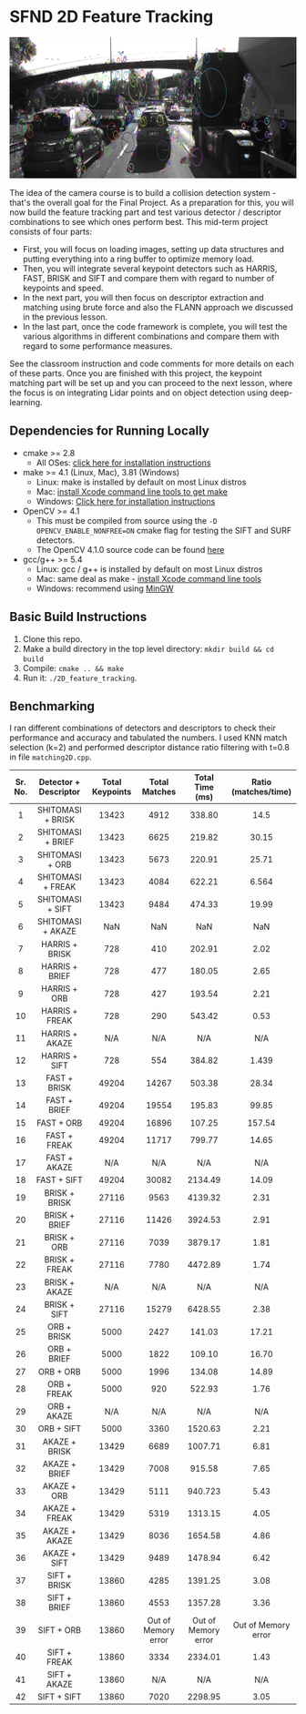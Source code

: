 # SFND 2D Feature Tracking

<img src="images/keypoints.png" width="820" height="248" />

The idea of the camera course is to build a collision detection system - that's the overall goal for the Final Project. As a preparation for this, you will now build the feature tracking part and test various detector / descriptor combinations to see which ones perform best. This mid-term project consists of four parts:

* First, you will focus on loading images, setting up data structures and putting everything into a ring buffer to optimize memory load. 
* Then, you will integrate several keypoint detectors such as HARRIS, FAST, BRISK and SIFT and compare them with regard to number of keypoints and speed. 
* In the next part, you will then focus on descriptor extraction and matching using brute force and also the FLANN approach we discussed in the previous lesson. 
* In the last part, once the code framework is complete, you will test the various algorithms in different combinations and compare them with regard to some performance measures. 

See the classroom instruction and code comments for more details on each of these parts. Once you are finished with this project, the keypoint matching part will be set up and you can proceed to the next lesson, where the focus is on integrating Lidar points and on object detection using deep-learning. 

## Dependencies for Running Locally
* cmake >= 2.8
  * All OSes: [click here for installation instructions](https://cmake.org/install/)
* make >= 4.1 (Linux, Mac), 3.81 (Windows)
  * Linux: make is installed by default on most Linux distros
  * Mac: [install Xcode command line tools to get make](https://developer.apple.com/xcode/features/)
  * Windows: [Click here for installation instructions](http://gnuwin32.sourceforge.net/packages/make.htm)
* OpenCV >= 4.1
  * This must be compiled from source using the `-D OPENCV_ENABLE_NONFREE=ON` cmake flag for testing the SIFT and SURF detectors.
  * The OpenCV 4.1.0 source code can be found [here](https://github.com/opencv/opencv/tree/4.1.0)
* gcc/g++ >= 5.4
  * Linux: gcc / g++ is installed by default on most Linux distros
  * Mac: same deal as make - [install Xcode command line tools](https://developer.apple.com/xcode/features/)
  * Windows: recommend using [MinGW](http://www.mingw.org/)

## Basic Build Instructions

1. Clone this repo.
2. Make a build directory in the top level directory: `mkdir build && cd build`
3. Compile: `cmake .. && make`
4. Run it: `./2D_feature_tracking`.

## Benchmarking

I ran different combinations of detectors and descriptors to check their performance and accuracy and tabulated the numbers.
I used  KNN match selection (k=2) and performed descriptor distance ratio filtering with t=0.8 in file `matching2D.cpp`.

|Sr. No. | Detector + Descriptor |Total Keypoints |Total Matches |Total Time (ms) |Ratio (matches/time) |
|:---:|:---:|:----:|:-----:|:-----:|:-----:|
|1 | SHITOMASI + BRISK |13423 |4912 |338.80 |14.5 |
|2 | SHITOMASI + BRIEF |13423 |6625 |219.82 |30.15 |
|3 | SHITOMASI + ORB |13423 |5673 |220.91 |25.71 |
|4 | SHITOMASI + FREAK |13423 |4084 |622.21 |6.564 |
|5 | SHITOMASI + SIFT |13423 |9484 |474.33 |19.99 |
|6 | SHITOMASI + AKAZE |NaN |NaN |NaN |NaN |
|7 | HARRIS + BRISK |728 |410 |202.91 |2.02 |
|8 | HARRIS + BRIEF |728 |477 |180.05 |2.65 |
|9 | HARRIS + ORB |728 |427 |193.54 |2.21 |
|10 | HARRIS + FREAK |728 |290 |543.42 |0.53 |
|11 | HARRIS + AKAZE |N/A |N/A |N/A |N/A|
|12 | HARRIS + SIFT |728 |554 |384.82 |1.439 |
|13 | FAST + BRISK |49204 |14267 |503.38 |28.34 |
|14 | FAST + BRIEF |49204 |19554 |195.83 |99.85 |
|15 | FAST + ORB |49204 |16896 |107.25 |157.54 |
|16 | FAST + FREAK |49204 |11717|799.77 |14.65 |
|17 | FAST + AKAZE |N/A |N/A |N/A |N/A|
|18 | FAST + SIFT |49204 |30082 |2134.49 |14.09 |
|19 | BRISK + BRISK |27116 |9563 |4139.32 |2.31 |
|20 | BRISK + BRIEF |27116 |11426|3924.53 |2.91 |
|21 | BRISK + ORB |27116 |7039 |3879.17 |1.81 |
|22 | BRISK + FREAK |27116 |7780 |4472.89|1.74 |
|23 | BRISK + AKAZE |N/A |N/A |N/A |N/A|
|24 | BRISK + SIFT |27116 |15279 |6428.55 |2.38|
|25 | ORB + BRISK |5000 |2427 |141.03 |17.21 |
|26 | ORB + BRIEF |5000 |1822 |109.10 |16.70 |
|27 | ORB + ORB |5000 |1996 |134.08 |14.89 |
|28 | ORB + FREAK |5000 |920 |522.93 |1.76 |
|29 | ORB + AKAZE |N/A |N/A |N/A |N/A|
|30 | ORB + SIFT |5000 |3360 |1520.63 |2.21 |
|31 | AKAZE + BRISK |13429 |6689 |1007.71 |6.81 |
|32 | AKAZE + BRIEF |13429 |7008 |915.58 |7.65 |
|33 | AKAZE + ORB |13429 |5111 |940.723 |5.43 |
|34 | AKAZE + FREAK |13429 |5319 |1313.15 |4.05 |
|35 | AKAZE + AKAZE |13429 |8036 |1654.58 |4.86 |
|36 | AKAZE + SIFT |13429 |9489 |1478.94|6.42 |
|37 | SIFT + BRISK |13860 |4285 |1391.25 |3.08 |
|38 | SIFT + BRIEF |13860 |4553 |1357.28 |3.36 |
|39 | SIFT + ORB |13860 |Out of Memory error |Out of Memory error |Out of Memory error 
|40 | SIFT + FREAK |13860 |3334 |2334.01 |1.43 |
|41 | SIFT + AKAZE |13860|N/A |N/A| N/A|
|42 | SIFT + SIFT |13860 |7020 |2298.95 |3.05 |
